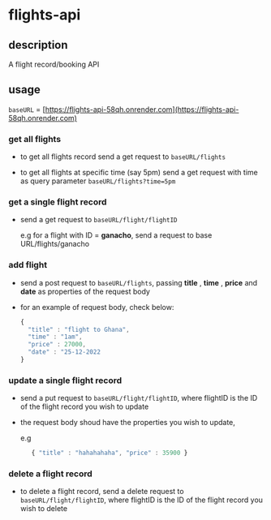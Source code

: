 # flights-api

## description

A flight record/booking API

## usage

`baseURL` = [https://flights-api-58qh.onrender.com](https://flights-api-58qh.onrender.com)

### get all flights

- to get all flights record
  send a get request to `baseURL/flights`

- to get all flights at specific time (say 5pm)
  send a get request with time as query parameter `baseURL/flights?time=5pm`
  
### get a single flight record

- send a get request to `baseURL/flight/flightID` 

  e.g for a flight with ID = **ganacho**, send a request to base URL/flights/ganacho

### add flight

- send a post request to `baseURL/flights`, passing **title** , **time** , **price** and **date** as properties of the request body
- for an example of request body, check below: 

  ``` javascript
  {
    "title" : "flight to Ghana",
    "time" : "1am",
    "price" : 27000,
    "date" : "25-12-2022
  }
  ```

### update a single flight record

- send a put request to `baseURL/flight/flightID`, where flightID is the ID of the flight record you wish to update
- the request body shoud have the properties you wish to update,

  e.g 
  ```javascript
     { "title" : "hahahahaha", "price" : 35900 }
  ```

### delete a flight record

- to delete a flight record, send a delete request to `baseURL/flight/flightID`, where flightID is the ID of the flight record you wish to delete